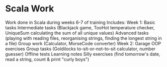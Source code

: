 # Scala Work
Work done in Scala during weeks 6-7 of training
Includes:
  Week 1:
    Basic tasks
    Intermediate tasks (Blackjack game, TooHot temperature checker, UniqueSum calculating the sum of all unique values)
    Advanced tasks (playing with reading files, reorganising strings, finding the longest string in a file)
    Group work (Calculator, MorseCode converter)
  Week 2:
    Garage OOP exercises
    Group tasks (Goldilocks to-sit-or-not-to-sit calculator, number guesser)
    Offline tests
    Learning notes
  Silly exercises (find tomorrow's date, read a string, count & print "curly boys")
